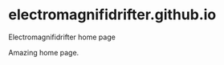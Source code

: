 # electromagnifidrifter.github.io
Electromagnifidrifter home page

Amazing home page.  

  
    
  
      
              
                          
            
          
  
          

  
  
    

        
  

    
    
    

  
  



    
  

  

  
    
  
  


    
    





    
  

  
  
  

  
  


     









  









